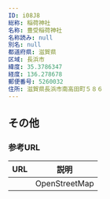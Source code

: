 ```yaml
---
ID: i08J8
総称: 稲荷神社
名称: 豊受稲荷神社
名称読み: null
別名: null
都道府県: 滋賀県
区域: 長浜市
緯度: 35.3786347
経度: 136.278678
郵便番号: 5260032
住所: 滋賀県長浜市南高田町５８６
---
```


## その他

### 参考URL

| URL | 説明          |
| --- | ------------- |
|     | OpenStreetMap |
